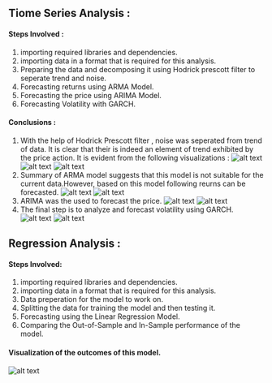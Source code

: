 ## Tiome Series Analysis :
#### Steps Involved :
1. importing required libraries and dependencies.
2. importing data in a format that is required for this analysis.
3. Preparing the data and decomposing it using Hodrick prescott filter to seperate trend and noise.
4. Forecasting returns using ARMA Model.
5. Forecasting the price using ARIMA Model.
5. Forecasting Volatility with GARCH.
#### Conclusions :
1. With the help of Hodrick Prescott filter , noise was seperated from trend of data. It is clear that their is indeed an element of trend exhibited by the price action. It is evident from the following visualizations :
![alt text](noise.jpg 'Noise')
![alt text](trend.jpg 'Trend')
![alt text](Trend_price.jpg 'Trend with Price Action')
2. Summary of ARMA model suggests that this model is not suitable for the current data.However, based on this model following reurns can be forecasted.
![alt text](ARMA_summary 'ARMA')
![alt text](Arma_5d.jpg 'Froecast using ARMA')
3. ARIMA was the used to forecast the price.
![alt text](Arima_summary.jpg 'ARIMA')
![alt text](Aima_5d.jpg 'ARIMA Forecast')
4. The final step is to analyze and forecast volatility using GARCH.
![alt text](Garch_summary.jpg 'GARCH Summary')
![alt text](Volatility.jpg 'Volatility Forecast')
## Regression Analysis :
#### Steps Involved:
1. importing required libraries and dependencies.
2. importing data in a format that is required for this analysis.
3. Data preperation for the model to work on.
4. Splitting the data for training the model and then testing it.
5. Forecasting using the Linear Regression Model.
6. Comparing the Out-of-Sample and In-Sample performance of the model.
#### Visualization of the outcomes of this model.
![alt text](Forecast..jpg 'Forecast')
